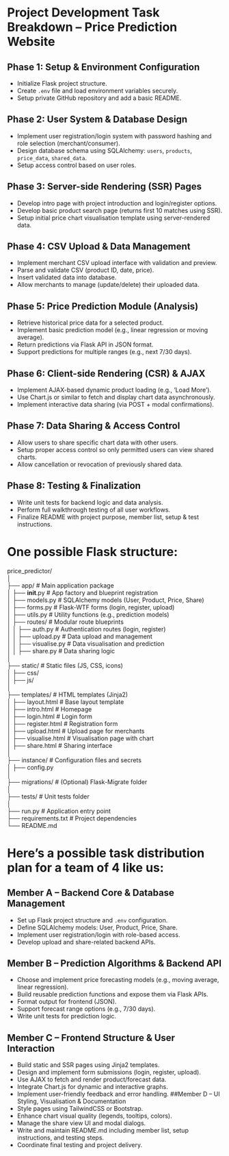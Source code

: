 # Project Development Task Breakdown – Price Prediction Website
## Phase 1: Setup & Environment Configuration
- Initialize Flask project structure.
- Create `.env` file and load environment variables securely.
- Setup private GitHub repository and add a basic README.
## Phase 2: User System & Database Design
- Implement user registration/login system with password hashing and role selection (merchant/consumer).
- Design database schema using SQLAlchemy: `users`, `products`, `price_data`, `shared_data`.
- Setup access control based on user roles.
## Phase 3: Server-side Rendering (SSR) Pages
- Develop intro page with project introduction and login/register options.
- Develop basic product search page (returns first 10 matches using SSR).
- Setup initial price chart visualisation template using server-rendered data.
## Phase 4: CSV Upload & Data Management
- Implement merchant CSV upload interface with validation and preview.
- Parse and validate CSV (product ID, date, price).
- Insert validated data into database.
- Allow merchants to manage (update/delete) their uploaded data.
## Phase 5: Price Prediction Module (Analysis)
- Retrieve historical price data for a selected product.
- Implement basic prediction model (e.g., linear regression or moving average).
- Return predictions via Flask API in JSON format.
- Support predictions for multiple ranges (e.g., next 7/30 days).
## Phase 6: Client-side Rendering (CSR) & AJAX
- Implement AJAX-based dynamic product loading (e.g., ‘Load More’).
- Use Chart.js or similar to fetch and display chart data asynchronously.
- Implement interactive data sharing (via POST + modal confirmations).
## Phase 7: Data Sharing & Access Control
- Allow users to share specific chart data with other users.
- Setup proper access control so only permitted users can view shared charts.
- Allow cancellation or revocation of previously shared data.
## Phase 8: Testing & Finalization
- Write unit tests for backend logic and data analysis.
- Perform full walkthrough testing of all user workflows.
- Finalize README with project purpose, member list, setup & test instructions.

# One possible Flask structure:
price_predictor/  
│  
├── app/                        # Main application package  
│   ├── __init__.py             # App factory and blueprint registration  
│   ├── models.py               # SQLAlchemy models (User, Product, Price, Share)  
│   ├── forms.py                # Flask-WTF forms (login, register, upload)  
│   ├── utils.py                # Utility functions (e.g., prediction models)  
│   ├── routes/                 # Modular route blueprints  
│   │   ├── auth.py             # Authentication routes (login, register)  
│   │   ├── upload.py           # Data upload and management  
│   │   ├── visualise.py        # Data visualisation and prediction  
│   │   ├── share.py            # Data sharing logic  
│  
├── static/                    # Static files (JS, CSS, icons)  
│   ├── css/  
│   ├── js/  
│  
├── templates/                 # HTML templates (Jinja2)  
│   ├── layout.html            # Base layout template  
│   ├── intro.html             # Homepage  
│   ├── login.html             # Login form  
│   ├── register.html          # Registration form  
│   ├── upload.html            # Upload page for merchants  
│   ├── visualise.html         # Visualisation page with chart  
│   ├── share.html             # Sharing interface  
│  
├── instance/                  # Configuration files and secrets  
│   ├── config.py  
│  
├── migrations/                # (Optional) Flask-Migrate folder  
│  
├── tests/                     # Unit tests folder  
│  
├── run.py                     # Application entry point  
├── requirements.txt           # Project dependencies  
└── README.md

# Here’s a possible task distribution plan for a team of 4 like us:
## Member A – Backend Core & Database Management
- Set up Flask project structure and `.env` configuration.
- Define SQLAlchemy models: User, Product, Price, Share.
- Implement user registration/login with role-based access.
- Develop upload and share-related backend APIs.
## Member B – Prediction Algorithms & Backend API
- Choose and implement price forecasting models (e.g., moving average, linear regression).
- Build reusable prediction functions and expose them via Flask APIs.
- Format output for frontend (JSON).
- Support forecast range options (e.g., 7/30 days).
- Write unit tests for prediction logic.
## Member C – Frontend Structure & User Interaction
- Build static and SSR pages using Jinja2 templates.
- Design and implement form submissions (login, register, upload).
- Use AJAX to fetch and render product/forecast data.
- Integrate Chart.js for dynamic and interactive graphs.
- Implement user-friendly feedback and error handling.
##Member D – UI Styling, Visualisation & Documentation
- Style pages using TailwindCSS or Bootstrap.
- Enhance chart visual quality (legends, tooltips, colors).
- Manage the share view UI and modal dialogs.
- Write and maintain README.md including member list, setup instructions, and testing steps.
- Coordinate final testing and project delivery.
